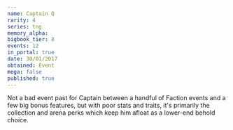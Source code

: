 ```yaml
---
name: Captain Q
rarity: 4
series: tng
memory_alpha:
bigbook_tier: 8
events: 12
in_portal: true
date: 30/01/2017
obtained: Event
mega: false
published: true
---
```


Not a bad event past for Captain between a handful of Faction events and a few big bonus features, but with poor stats and traits, it's primarily the collection and arena perks which keep him afloat as a lower-end behold choice.
